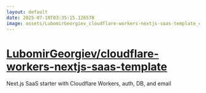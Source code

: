 ```yaml
---
layout: default
date: 2025-07-10T03:35:15.126578
image: assets/LubomirGeorgiev_cloudflare-workers-nextjs-saas-template_cropped.png
---
```


# [LubomirGeorgiev/cloudflare-workers-nextjs-saas-template](https://github.com/LubomirGeorgiev/cloudflare-workers-nextjs-saas-template)

Next.js SaaS starter with Cloudflare Workers, auth, DB, and email
